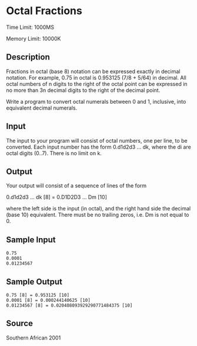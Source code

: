 # Octal Fractions

Time Limit: 1000MS

Memory Limit: 10000K


## Description

Fractions in octal (base 8) notation can be expressed exactly in decimal notation. For example, 0.75 in octal is 0.953125 (7/8 + 5/64) in decimal. All octal numbers of n digits to the right of the octal point can be expressed in no more than 3n decimal digits to the right of the decimal point.

Write a program to convert octal numerals between 0 and 1, inclusive, into equivalent decimal numerals.


## Input

The input to your program will consist of octal numbers, one per line, to be converted. Each input number has the form 0.d1d2d3 ... dk, where the di are octal digits (0..7). There is no limit on k.


## Output

Your output will consist of a sequence of lines of the form

0.d1d2d3 ... dk [8] = 0.D1D2D3 ... Dm [10]


where the left side is the input (in octal), and the right hand side the decimal (base 10) equivalent. There must be no trailing zeros, i.e. Dm is not equal to 0.


## Sample Input

```
0.75
0.0001
0.01234567
```


## Sample Output

```
0.75 [8] = 0.953125 [10]
0.0001 [8] = 0.000244140625 [10]
0.01234567 [8] = 0.020408093929290771484375 [10]
```


## Source

Southern African 2001
